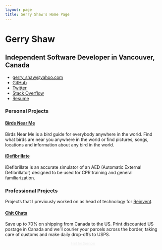 ```yaml
---
layout: page
title: Gerry Shaw's Home Page
---
```


# Gerry Shaw

## Independent Software Developer in Vancouver, Canada

- [gerry_shaw@yahoo.com](mailto:gerry_shaw@yahoo.com)
- [GitHub](https://github.com/gshaw)
- [Twitter](https://twitter.com/gerry_shaw)
- [Stack Overflow](https://stackoverflow.com/users/265940/gerry-shaw)
- [Resume](/resume)

### Personal Projects

#### [Birds Near Me](https://birdsnearme.com)

Birds Near Me is a bird guide for everybody anywhere in the world. Find what birds are near you anywhere in the world or find pictures, songs, locations and information about any bird in the world.

#### [iDefibrillate](/idefibrillate/)

iDefibrillate is an accurate simulator of an AED (Automatic External Defibrillator) designed to be used for CPR training and general familiarization.

### Professional Projects

Projects that I previously worked on as head of technology for [Reinvent](https://reinvent.com).

#### [Chit Chats](https://chitchats.com)

Save up to 70% on shipping from Canada to the US. Print discounted US postage in Canada and we’ll courier your parcels across the border, taking care of customs and make daily drop-offs to USPS.

<p style="text-align:center"><a href="/spencer" style="font-size: 10px; color:#eee">Hint for Spencer</a></p>
